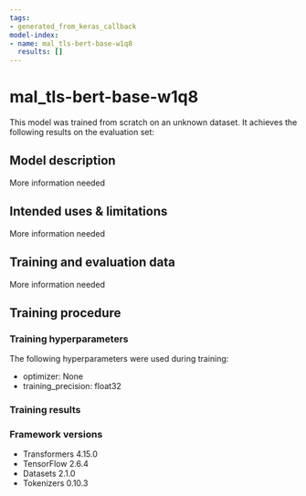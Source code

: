 ```yaml
---
tags:
- generated_from_keras_callback
model-index:
- name: mal_tls-bert-base-w1q8
  results: []
---
```


<!-- This model card has been generated automatically according to the information Keras had access to. You should
probably proofread and complete it, then remove this comment. -->

# mal_tls-bert-base-w1q8

This model was trained from scratch on an unknown dataset.
It achieves the following results on the evaluation set:


## Model description

More information needed

## Intended uses & limitations

More information needed

## Training and evaluation data

More information needed

## Training procedure

### Training hyperparameters

The following hyperparameters were used during training:
- optimizer: None
- training_precision: float32

### Training results



### Framework versions

- Transformers 4.15.0
- TensorFlow 2.6.4
- Datasets 2.1.0
- Tokenizers 0.10.3
